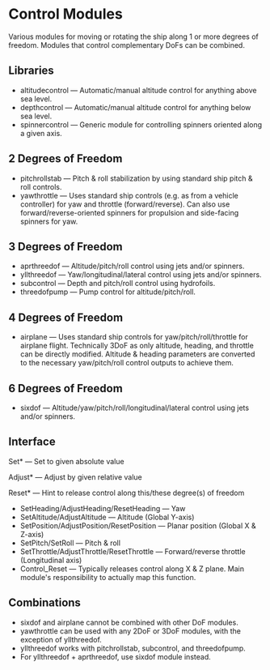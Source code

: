 # Control Modules #

Various modules for moving or rotating the ship along 1 or more degrees of freedom. Modules that
control complementary DoFs can be combined.

## Libraries ##

  * altitudecontrol &mdash; Automatic/manual altitude control for anything above sea level.
  * depthcontrol &mdash; Automatic/manual altitude control for anything below sea level.
  * spinnercontrol &mdash; Generic module for controlling spinners oriented along a given axis.
  
## 2 Degrees of Freedom ##

  * pitchrollstab &mdash; Pitch & roll stabilization by using standard ship pitch & roll controls.
  * yawthrottle &mdash; Uses standard ship controls (e.g. as from a vehicle controller) for yaw and throttle (forward/reverse). Can also use forward/reverse-oriented spinners for propulsion and side-facing spinners for yaw.

## 3 Degrees of Freedom ##

  * aprthreedof &mdash; Altitude/pitch/roll control using jets and/or spinners.
  * yllthreedof &mdash; Yaw/longitudinal/lateral control using jets and/or spinners.
  * subcontrol &mdash; Depth and pitch/roll control using hydrofoils.
  * threedofpump &mdash; Pump control for altitude/pitch/roll.

## 4 Degrees of Freedom ##

  * airplane &mdash; Uses standard ship controls for yaw/pitch/roll/throttle for airplane flight. Technically 3DoF as only altitude, heading, and throttle can be directly modified. Altitude & heading parameters are converted to the necessary yaw/pitch/roll control outputs to achieve them.

## 6 Degrees of Freedom ##

  * sixdof &mdash; Altitude/yaw/pitch/roll/longitudinal/lateral control using jets and/or spinners.

## Interface ##

Set* &mdash; Set to given absolute value

Adjust* &mdash; Adjust by given relative value

Reset* &mdash; Hint to release control along this/these degree(s) of freedom

  * SetHeading/AdjustHeading/ResetHeading &mdash; Yaw
  * SetAltitude/AdjustAltitude &mdash; Altitude (Global Y-axis)
  * SetPosition/AdjustPosition/ResetPosition &mdash; Planar position (Global X & Z-axis)
  * SetPitch/SetRoll &mdash; Pitch & roll
  * SetThrottle/AdjustThrottle/ResetThrottle &mdash; Forward/reverse throttle (Longitudinal axis)
  * Control_Reset &mdash; Typically releases control along X & Z plane. Main module's responsibility to actually map this function.

## Combinations ##

  * sixdof and airplane cannot be combined with other DoF modules.
  * yawthrottle can be used with any 2DoF or 3DoF modules, with the exception of yllthreedof.
  * yllthreedof works with pitchrollstab, subcontrol, and threedofpump.
  * For yllthreedof + aprthreedof, use sixdof module instead.
